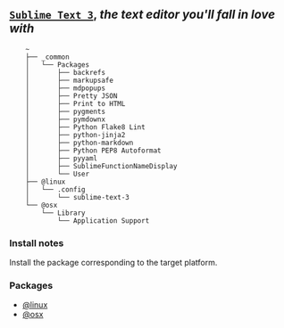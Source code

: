 ## [`Sublime Text 3`](https://www.sublimetext.com), *the text editor you'll fall in love with*

~~~
    ~
    ├── _common
    │   └── Packages
    │       ├── backrefs
    │       ├── markupsafe
    │       ├── mdpopups
    │       ├── Pretty JSON
    │       ├── Print to HTML
    │       ├── pygments
    │       ├── pymdownx
    │       ├── Python Flake8 Lint
    │       ├── python-jinja2
    │       ├── python-markdown
    │       ├── Python PEP8 Autoformat
    │       ├── pyyaml
    │       ├── SublimeFunctionNameDisplay
    │       └── User
    ├── @linux
    │   └── .config
    │       └── sublime-text-3
    └── @osx
        └── Library
            └── Application Support
~~~

### Install notes

Install the package corresponding to the target platform.

### Packages

- [@linux](https://github.com/Kraymer/F-dotfiles/tree/master/sublime_text_3/%40linux)
- [@osx](https://github.com/Kraymer/F-dotfiles/tree/master/sublime_text_3/%40osx)
